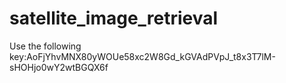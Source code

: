 # satellite_image_retrieval
Use the following key:AoFjYhvMNX80yWOUe58xc2W8Gd_kGVAdPVpJ_t8x3T7lM-sHOHjo0wY2wtBGQX6f
